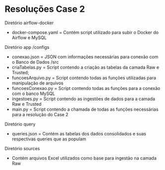 # Resoluções Case 2
Diretório airflow-docker
- docker-compose.yaml = Contém script utilizado para subir o Docker do Airflow e MySQL 

Diretório app
/configs
- conexao.json = JSON com informações necessárias para conexão com o Banco de Dados
/src
- criaTabelas.py = Script contendo a criação as tabelas da camada Raw e Trusted;
- funcoesArquivo.py =  Script contendo todas as funções utilizadas para manipulação de arquivos
- funcoesConexao.py = Script contendo todas as funções para a conexão com o banco MySQL
- ingestoes.py = Script contendo as ingestões de dados para a camada Raw e Trusted
- main.py =  Script contendo a chamada de todas as funções necessárias para a resolução do Case 2

Diretório query
- queries.json = Contém as tabelas dos dados consolidados e suas respectivas queries que as populam

Diretório sources
- Contém arquivos Excel utilizados como base para ingestão na camada Raw
